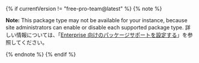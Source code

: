 {% if currentVersion != "free-pro-team@latest" %}
{% note %}

**Note:** This package type may not be available for your instance, because site administrators can enable or disable each supported package type. 詳しい情報については、「[Enterprise 向けのパッケージサポートを設定する](/enterprise/admin/packages/configuring-packages-support-for-your-enterprise)」を参照してください。

{% endnote %}
{% endif %}
